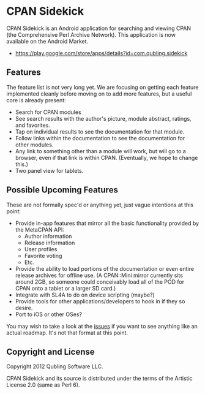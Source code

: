 # CPAN Sidekick

CPAN Sidekick is an Android application for searching and viewing CPAN (the
Comprehensive Perl Archive Network). This application is now available on the
Android Market.

 * <https://play.google.com/store/apps/details?id=com.qubling.sidekick>

## Features

The feature list is not very long yet. We are focusing on getting each feature
implemented cleanly before moving on to add more features, but a useful core is
already present:

 * Search for CPAN modules
 * See search results with the author's picture, module abstract, ratings, and
   favorites.
 * Tap on individual results to see the documentation for that module.
 * Follow links within the documentation to see the documentation for other
   modules.
 * Any link to something other than a module will work, but will go to a
   browser, even if that link is within CPAN. (Eventually, we hope to change
   this.)
 * Two panel view for tablets.

## Possible Upcoming Features

These are not formally spec'd or anything yet, just vague intentions at this
point:

 * Provide in-app features that mirror all the basic functionality provided by
   the MetaCPAN API:
   * Author information
   * Release information
   * User profiles
   * Favorite voting
   * Etc.
 * Provide the ability to load portions of the documentation or even entire
   release archives for offline use. (A CPAN::Mini mirror currently sits around
   2GB, so someone could conceivably load all of the POD for CPAN onto a tablet 
   or a larger SD card.)
 * Integrate with SL4A to do on device scripting (maybe?)
 * Provide tools for other applications/developers to hook in if they so desire.
 * Port to iOS or other OSes?

You may wish to take a look at the
[issues](https://github.com/zostay/CPAN-Sidekick/issues) if you want to see
anything like an actual roadmap. It's not that format at this point.

## Copyright and License

Copyright 2012 Qubling Software LLC.

CPAN Sidekick and its source is distributed under the terms of the Artistic
License 2.0 (same as Perl 6).
